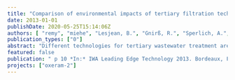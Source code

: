 ```yaml
---
title: "Comparison of environmental impacts of tertiary filtration technologies for advanced phosphorus removal via Life Cycle Assessment"
date: 2013-01-01
publishDate: 2020-05-25T15:14:06Z
authors: [ "remy", "miehe", "Lesjean, B.", "Gnirß, R.", "Sperlich, A.", "Bartholomäus, C.", "Draht, K." ]
publication_types: ["0"]
abstract: "Different technologies for tertiary wastewater treatment are compared in their environmental impacts with Life Cycle Assessment (LCA). Targeting low phosphorus concentration (50-120 µg/L) and disinfection of WWTP secondary effluent, this LCA compares high-rate sedimentation, microsieve, dual media filtration (all with UV disinfection), and polymer ultrafiltration or ceramic microfiltration membranes for upgrading the large-scale wastewater treatment plant Berlin-Ruhleben. Results show that mean effluent quality of membranes is highest, but at the cost of high electricity and chemicals demand and associated emissions of greenhouse gases (GHG) or other air pollutants. In contrast, gravity-driven treatment processes require less electricity and chemicals, but can reach significant removal of phosphorus. In fact, the latter options will only lead to a minor increase of GHG emissions and energy demand compared to the existing pumping station or UV treatment."
featured: false
publication: " p 10 *In:* IWA Leading Edge Technology 2013. Bordeaux, France. 3-5 June 2013"
projects: ["oxeram-2"]
---
```


